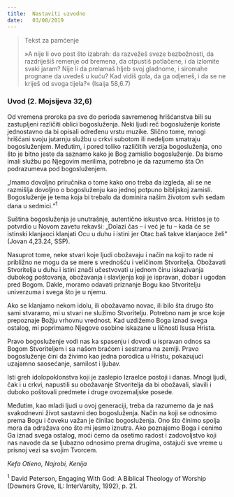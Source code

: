 ```yaml
---
title:  Nastaviti uzvodno
date:   03/08/2019
---
```


><p>Tekst za pamćenje</p>
> »A nije li ovo post što izabrah: da razvežeš sveze bezbožnosti, da razdriješiš remenje od bremena, da otpustiš potlačene, i da izlomite svaki jaram? Nije li da prelamaš hljeb svoj gladnome, i siromahe prognane da uvedeš u kuću? Kad vidiš gola, da ga odjeneš, i da se ne kriješ od svoga tijela?« (Isaija 58,6.7)

### Uvod (2. Mojsijeva 32,6)

Od vremena proroka pa sve do perioda savremenog hrišćanstva bili su zastupljeni različiti oblici bogosluženja. Neki ljudi reč bogosluženje koriste jednostavno da bi opisali određenu vrstu muzike. Slično tome, mnogi hrišćani svoju jutarnju službu u crkvi subotom ili nedeljom smatraju bogosluženjem.
Međutim, i pored toliko različitih verzija bogosluženja, ono što je bitno jeste da saznamo kako je Bog zamislio bogosluženje. Da bismo imali službu po Njegovim merilima, potrebno je da razumemo šta On podrazumeva pod bogosluženjem.  

„Imamo dovoljno priručnika o tome kako ono treba da izgleda, ali se ne razmišlja dovoljno o bogosluženju kao jednoj potpuno biblijskoj zamisli. Bogosluženje je tema koja bi trebalo da dominira našim životom svih sedam dana u sedmici.“<sup>1</sup>

Suština bogosluženja je unutrašnje, autentično iskustvo srca. Hristos je to potvrdio u Novom zavetu rekavši: „Dolazi čas – i već je tu – kada će se istinski klanjaoci klanjati Ocu u duhu i istini jer Otac baš takve klanjaoce želi“ (Jovan 4,23.24, SSP).

Nasuprot tome, neke stvari koje ljudi obožavaju i način na koji to rade ni približno ne mogu da se mere s vrednošću i veličinom Stvoritelja. Obožavati Stvoritelja u duhu i istini znači učestvovati u jednom činu iskazivanja dubokog poštovanja, obožavanja i slavljenja koji je ispravan, dobar i ugodan pred Bogom. Dakle, moramo odavati priznanje Bogu kao Stvoritelju univerzuma i svega što je u njemu.

Ako se klanjamo nekom idolu, ili obožavamo novac, ili bilo šta drugo što sami stvaramo, mi u stvari ne služimo Stvoritelju. Potrebno nam je srce koje prepoznaje Božju vrhovnu vrednost. Kad uzdižemo Boga iznad svega ostalog, mi poprimamo Njegove osobine iskazane u ličnosti Isusa Hrista.

Pravo bogosluženje vodi nas ka spasenju i dovodi u ispravan odnos sa Bogom Stvoriteljem i sa našom braćom i sestrama na zemlji. Pravo bogosluženje čini da živimo kao jedna porodica u Hristu, pokazujući uzajamno saosećanje, samilost i ljubav.

Isti greh idolopoklonstva koji je zaslepio Izraelce postoji i danas. Mnogi ljudi, čak i u crkvi, napustili su obožavanje Stvoritelja da bi obožavali, slavili i duboko poštovali predmete i druge ovozemaljske posede.

Međutim, kao mladi ljudi u ovoj generaciji, treba da razumemo da je naš svakodnevni život sastavni deo bogosluženja. Način na koji se odnosimo prema Bogu i čoveku važan je činilac bogosluženja. Ono što činimo spolja mora da odražava ono što mi jesmo iznutra. Ako poznajemo Boga i cenimo Ga iznad svega ostalog, moći ćemo da osetimo radost i zadovoljstvo koji nas navode da se ljubazno odnosimo prema drugima, ostajući sve vreme u prisnoj vezi sa svojim Tvorcem.

*Kefa Otieno, Najrobi, Kenija*

<sup>1</sup>	David Peterson, Engaging With God: A Biblical Theology of Worship (Downers Grove, IL: InterVarsity, 1992), p. 21.
